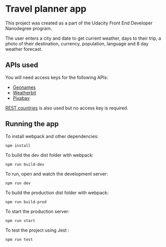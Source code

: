 # Travel planner app
This project was created as a part of the Udacity Front End Developer Nanodegree program.

The user enters a city and date to get current weather, days to their trip, a photo of
their destination, currency, population, language and 8 day weather forecast.

## APIs used
You will need access keys for the following APIs:
- [Geonames](https://www.geonames.org/)
- [Weatherbit](https://www.weatherbit.io/api)
- [Pixabay](https://pixabay.com/service/about/api/)

[REST countries](https://restcountries.eu/) is also used but no access key is required.

## Running the app
To install webpack and other dependencies:
```
npm install
```

To build the dev dist folder with webpack:
```
npm run build-dev
```

To run, open and watch the development server:
```
npm run dev
```

To build the production dist folder with webpack:
```
npm run build-prod
```

To start the production server:
```
npm run start
```

To test the project using Jest :
```
npm run test
```
